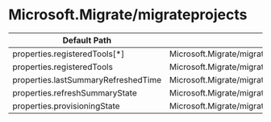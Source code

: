 # Microsoft.Migrate/migrateprojects

| Default Path | Alias |
|---|---|
| properties.registeredTools[*] | Microsoft.Migrate/migrateprojects/registeredTools[*] |
| properties.registeredTools | Microsoft.Migrate/migrateprojects/registeredTools |
| properties.lastSummaryRefreshedTime | Microsoft.Migrate/migrateprojects/lastSummaryRefreshedTime |
| properties.refreshSummaryState | Microsoft.Migrate/migrateprojects/refreshSummaryState |
| properties.provisioningState | Microsoft.Migrate/migrateprojects/provisioningState |


